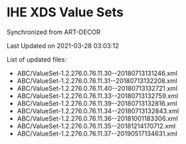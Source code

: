 # IHE XDS Value Sets

Synchronized from ART-DECOR

Last Updated on 2021-03-28 03:03:12

List of updated files:
* ABC/ValueSet-1.2.276.0.76.11.30--20180713131246.xml
* ABC/ValueSet-1.2.276.0.76.11.31--20180713132208.xml
* ABC/ValueSet-1.2.276.0.76.11.40--20180713132721.xml
* ABC/ValueSet-1.2.276.0.76.11.33--20180713132759.xml
* ABC/ValueSet-1.2.276.0.76.11.39--20180713132816.xml
* ABC/ValueSet-1.2.276.0.76.11.34--20180713132843.xml
* ABC/ValueSet-1.2.276.0.76.11.36--20181001183306.xml
* ABC/ValueSet-1.2.276.0.76.11.35--20181214170712.xml
* ABC/ValueSet-1.2.276.0.76.11.37--20190517134631.xml
